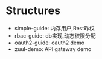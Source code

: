 
Structures
==========

- simple-guide: 内存用户,Rest昨权
- rbac-guide: db实现,动态权限分配
- oauth2-guide: oauth2 demo
- zuul-demo: API gateway demo



